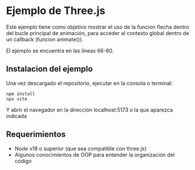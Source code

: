 # Ejemplo de Three.js

Este ejemplo tiene como objetivo mostrar el uso de la funcion flecha dentro del bucle principal de animación, para acceder al contexto global dentro de un callback (funcion animate()).

El ejemplo se encuentra en las líneas 66-80.

## Instalacion del ejemplo

Una vez descargado el repositorio, ejecutar en la consola o terminal:

```
npm install
npx vite
```

Y abrir el navegador en la dirección localhost:5173 o la que aparezca indicada

## Requerimientos

* Node v18 o superior (que sea compatible con three.js)
* Algunos conocimientos de OOP para entender la organización del código
